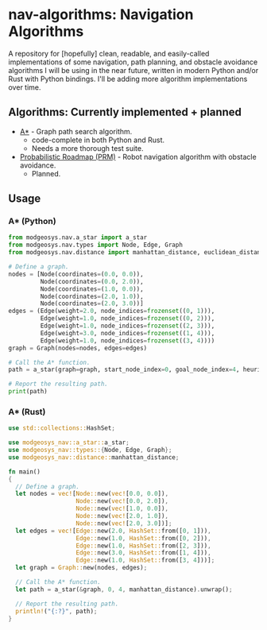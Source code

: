 # nav-algorithms: Navigation Algorithms

A repository for [hopefully] clean, readable, and easily-called implementations of some navigation,
path planning, and obstacle avoidance algorithms I will be using in the near future, written in modern
Python and/or Rust with Python bindings. I'll be adding more algorithm implementations over time.

## Algorithms: Currently implemented + planned
* [A*](https://en.wikipedia.org/wiki/A*_search_algorithm) - Graph path search algorithm.
  * code-complete in both Python and Rust.
  * Needs a more thorough test suite.
* [Probabilistic Roadmap (PRM)](https://en.wikipedia.org/wiki/Probabilistic_roadmap) - Robot navigation algorithm with obstacle avoidance.
  * Planned.

## Usage

### A\* (Python)
```python
from modgeosys.nav.a_star import a_star
from modgeosys.nav.types import Node, Edge, Graph
from modgeosys.nav.distance import manhattan_distance, euclidean_distance

# Define a graph.
nodes = [Node(coordinates=(0.0, 0.0)),
         Node(coordinates=(0.0, 2.0)),
         Node(coordinates=(1.0, 0.0)),
         Node(coordinates=(2.0, 1.0)),
         Node(coordinates=(2.0, 3.0))]
edges = (Edge(weight=2.0, node_indices=frozenset((0, 1))),
         Edge(weight=1.0, node_indices=frozenset((0, 2))),
         Edge(weight=1.0, node_indices=frozenset((2, 3))),
         Edge(weight=3.0, node_indices=frozenset((1, 4))),
         Edge(weight=1.0, node_indices=frozenset((3, 4))))
graph = Graph(nodes=nodes, edges=edges)

# Call the A* function.
path = a_star(graph=graph, start_node_index=0, goal_node_index=4, heuristic_distance=manhattan_distance)

# Report the resulting path.
print(path)
```

### A\* (Rust)
```rust
use std::collections::HashSet;

use modgeosys_nav::a_star::a_star;
use modgeosys_nav::types::{Node, Edge, Graph};
use modgeosys_nav::distance::manhattan_distance;

fn main()
{
  // Define a graph.
  let nodes = vec![Node::new(vec![0.0, 0.0]),
                   Node::new(vec![0.0, 2.0]),
                   Node::new(vec![1.0, 0.0]),
                   Node::new(vec![2.0, 1.0]),
                   Node::new(vec![2.0, 3.0])];
  let edges = vec![Edge::new(2.0, HashSet::from([0, 1])),
                   Edge::new(1.0, HashSet::from([0, 2])),
                   Edge::new(1.0, HashSet::from([2, 3])),
                   Edge::new(3.0, HashSet::from([1, 4])),
                   Edge::new(1.0, HashSet::from([3, 4]))];
  let graph = Graph::new(nodes, edges);

  // Call the A* function.
  let path = a_star(&graph, 0, 4, manhattan_distance).unwrap();

  // Report the resulting path.
  println!("{:?}", path);
}
```